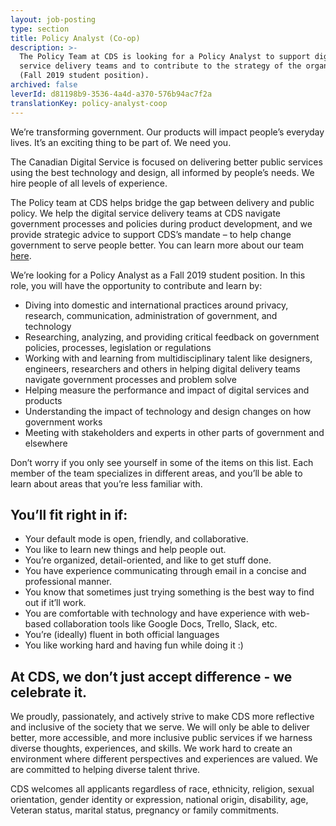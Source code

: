 ```yaml
---
layout: job-posting
type: section
title: Policy Analyst (Co-op)
description: >-
  The Policy Team at CDS is looking for a Policy Analyst to support digital
  service delivery teams and to contribute to the strategy of the organization
  (Fall 2019 student position).
archived: false
leverId: d81198b9-3536-4a4d-a370-576b94ac7f2a
translationKey: policy-analyst-coop
---
```

We’re transforming government. Our products will impact people’s everyday lives. It’s an exciting thing to be part of. We need you.
 
The Canadian Digital Service is focused on delivering better public services using the best technology and design, all informed by people’s needs. We hire people of all levels of experience.
 
The Policy team at CDS helps bridge the gap between delivery and public policy. We help the digital service delivery teams at CDS navigate government processes and policies during product development, and we provide strategic advice to support CDS’s mandate – to help change government to serve people better. You can learn more about our team [here](
https://digital.canada.ca/2018/09/07/policy/).
 
We’re looking for a Policy Analyst as a Fall 2019 student position. In this role, you will have the opportunity to contribute and learn by:
 
* Diving into domestic and international practices around privacy, research, communication, administration of government, and technology
* Researching, analyzing, and providing critical feedback on government policies, processes, legislation or regulations
* Working with and learning from multidisciplinary talent like designers, engineers, researchers and others in helping digital delivery teams navigate government processes and problem solve
* Helping measure the performance and impact of digital services and products
* Understanding the impact of technology and design changes on how government works
* Meeting with stakeholders and experts in other parts of government and elsewhere
 
Don’t worry if you only see yourself in some of the items on this list. Each member of the team specializes in different areas, and you’ll be able to learn about areas that you’re less familiar with.
 
## You’ll fit right in if:
 
* Your default mode is open, friendly, and collaborative.
* You like to learn new things and help people out.
* You’re organized, detail-oriented, and like to get stuff done.
* You have experience communicating through email in a concise and professional manner.
* You know that sometimes just trying something is the best way to find out if it’ll work.
* You are comfortable with technology and have experience with web-based collaboration tools like Google Docs, Trello, Slack, etc.
* You’re (ideally) fluent in both official languages
* You like working hard and having fun while doing it :)
 
## At CDS, we don’t just accept difference - we celebrate it.
 
We proudly, passionately, and actively strive to make CDS more reflective and inclusive of the society that we serve. We will only be able to deliver better, more accessible, and more inclusive public services if we harness diverse thoughts, experiences, and skills. We work hard to create an environment where different perspectives and experiences are valued. We are committed to helping diverse talent thrive.
 
CDS welcomes all applicants regardless of race, ethnicity, religion, sexual orientation, gender identity or expression, national origin, disability, age, Veteran status, marital status, pregnancy or family commitments.
